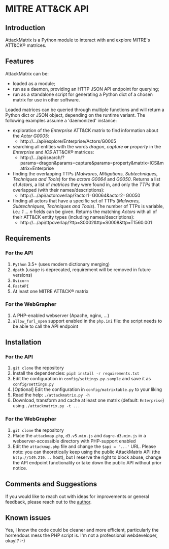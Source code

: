 # MITRE ATT&CK API

## Introduction

AttackMatrix is a Python module to interact with and explore MITRE's ATT&CK® matrices.

## Features

AttackMatrix can be:

- loaded as a module;
- run as a daemon, providing an HTTP JSON API endpoint for querying;
- run as a standalone script for generating a Python dict of a chosen matrix for use in other software.

Loaded matrices can be queried through multiple functions and will return a Python dict or JSON object, depending on the runtime variant. The following examples assume a 'daemonized' instance:

- exploration of the *Enterprise* ATT&CK matrix to find information about the *Actor* *G0005*:
  -  http://.../api/explore/Enterprise/Actors/G0005
- searching all entities with the words *dragon*, *capture* **or** *property* in the *Enterprise* and *ICS* ATT&CK® matrices:
  - http://.../api/search/?params=dragon&params=capture&params=property&matrix=ICS&matrix=Enterprise
- finding the overlapping TTPs (*Malwares, Mitigations, Subtechniques, Techniques and Tools*) for the *actors G0064* and *G0050*. Returns a list of *Actors*, a list of *matrices* they were  found in, and only the *TTPs* that overlapped (with their names/descriptions):
  - http://.../api/actoroverlap/?actor1=G0064&actor2=G0050
- finding all actors that have a specific set of TTPs (*Malwares, Subtechniques, Techniques and Tools*). The number of TTPs is variable, i.e.: *1 ... n* fields can be given.  Returns the matching *Actors* with all of their ATT&CK entity  types (including names/descriptions):
  - http://.../api/ttpoverlap/?ttp=S0002&ttp=S0008&ttp=T1560.001

## Requirements

### For the API

1. `Python` 3.5+ (uses modern dictionary merging)
2. `dpath` (usage is deprecated, requirement will be removed in future versions)
3. `Uvicorn`
4. `FastAPI`
5. At least one MITRE ATT&CK® matrix

### For the WebGrapher

1. A PHP-enabled webserver (Apache, nginx, ...)
2. `allow_furl_open` support enabled in the `php.ini` file: the script needs to be able to call the API endpoint

## Installation

### For the API

1. `git clone` the repository
2. Install the dependencies: `pip3 install -r requirements.txt`
3. Edit the configuration in `config/settings.py.sample` and save it as `config/settings.py`
4. [Optional] Edit the configuration in `config/matrixtable.py` to your liking
5. Read the help: `./attackmatrix.py -h`
6. Download, transform and cache at least one matrix (default: `Enterprise`) using `./attackmatrix.py -t ...`

### For the WebGrapher

1. `git clone` the repository
2. Place the `attackmap.php`, `d3.v5.min.js` and `dagre-d3.min.js` in a webserver-accessible directory with PHP-support enabled
3. Edit the `attackmap.php` file and change the `$api = '...'` URL. Please note: you can theoretically keep using the public AttackMatrix API (the `http://149.210...` host), but I reserve the right to block abuse, change the API endpoint functionality or take down the public API without prior notice.

## Comments and Suggestions

If you would like to reach out with ideas for improvements or general feedback, please reach out to the [author](mailto:uforia@dhcp.net).

## Known issues

Yes, I know the code could be cleaner and more efficient, particularly the horrendous mess the PHP script is. I'm not a professional webdeveloper, okay!? :-)